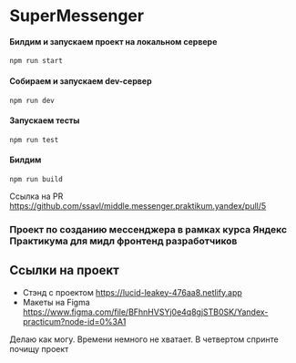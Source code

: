 
# SuperMessenger

#### Билдим и запускаем проект на локальном сервере
`npm run start`
#### Собираем и запускаем dev-сервер
`npm run dev`
#### Запускаем тесты
`npm run test`
#### Билдим
`npm run build`

Ссылка на PR https://github.com/ssavl/middle.messenger.praktikum.yandex/pull/5

### Проект по созданию мессенджера в рамках курса Яндекс Практикума для мидл фронтенд разработчиков

## **Ссылки на проект**

- Стэнд с проектом https://lucid-leakey-476aa8.netlify.app
- Макеты на Figma https://www.figma.com/file/BFhnHVSYj0e4q8gjSTB0SK/Yandex-practicum?node-id=0%3A1

Делаю как могу. Времени немного не хватает. В четвертом спринте почищу проект
